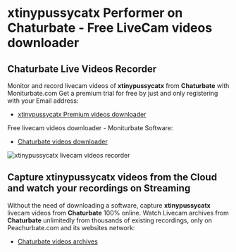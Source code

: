 # xtinypussycatx Performer on Chaturbate - Free LiveCam videos downloader

## Chaturbate Live Videos Recorder

Monitor and record livecam videos of **xtinypussycatx** from **Chaturbate** with Moniturbate.com
Get a premium trial for free by just and only registering with your Email address:
* [xtinypussycatx Premium videos downloader](https://moniturbate.com/request-demo-licence-key.html)

Free livecam videos downloader - Moniturbate Software:
* [Chaturbate videos downloader](https://moniturbate.com/moniturbate-download-software.html)

![xtinypussycatx livecam videos recorder](https://peachurnet.com/templates/moniturbate-software.png)


## Capture xtinypussycatx videos from the Cloud and watch your recordings on Streaming

Without the need of downloading a software, capture **xtinypussycatx** livecam videos from **Chaturbate** 100% online.
Watch Livecam archives from **Chaturbate** unlimitedly from thousands of existing recordings, only on Peachurbate.com and its websites network:
* [Chaturbate videos archives](https://peachurnet.com/)